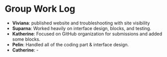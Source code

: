 # Group Work Log

- **Viviana**: published website and troubleshooting with site visibility
- **Suparna**: Worked heavily on interface design, blocks, and testing.
- **Katherine**: Focused on GitHub organization for submissions and added some blocks.
- **Pelin**: Handled all of the coding part & interface design.
- **Catherine**: -


